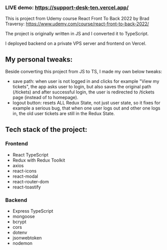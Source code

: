 ### LIVE demo: https://support-desk-ten.vercel.app/

This is project from Udemy course React Front To Back 2022 by Brad Traversy: https://www.udemy.com/course/react-front-to-back-2022/

The project is originally written in JS and I converted it to TypeScript.

I deployed backend on a private VPS server and frontend on Vercel.

## My personal tweaks:

Beside converting this project from JS to TS, I made my own below tweaks:

- save path: when user is not logged in and clicks for example "View my tickets", the app asks user to login, but also saves the original path (/tickets) and after successful login, the user is redirected to /tickets page (instead of to homepage).
- logout button: resets ALL Redux State, not just user state, so it fixes for example a serious bug, that when one user logs out and other one logs in, the old user tickets are still in the Redux State.

## Tech stack of the project:

### Frontend

- React TypeScript
- Redux with Redux Toolkit
- axios
- react-icons
- react-modal
- react-router-dom
- react-toastify

### Backend

- Express TypeScript
- mongoose
- bcrypt
- cors
- dotenv
- jsonwebtoken
- nodemon
